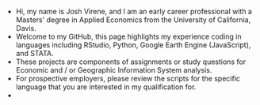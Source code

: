 - Hi, my name is Josh Virene, and I am an early career professional with a Masters' degree in Applied Economics from the University of California, Davis. 
- Welcome to my GitHub, this page highlights my experience coding in languages including RStudio, Python, Google Earth Engine (JavaScript), and STATA.
- These projects are components of assignments or study questions for Economic and / or Geographic Information System analysis. 
- For prospective employers, please review the scripts for the specific language that you are interested in my qualification for.
- 
